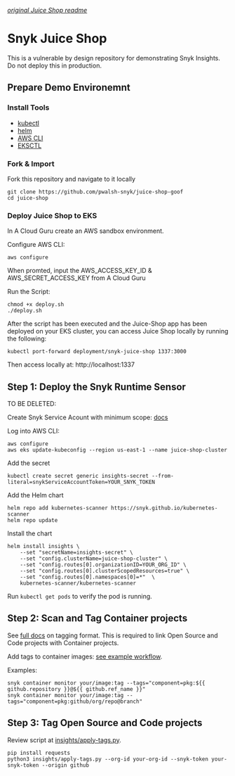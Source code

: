 *[original Juice Shop readme](./JUICESHOP_README.md)*

# Snyk Juice Shop

This is a vulnerable by design repository for demonstrating Snyk Insights. Do not deploy this in production.

## Prepare Demo Environemnt

### Install Tools

- [kubectl](https://kubernetes.io/docs/tasks/tools/#kubectl)
- [helm](https://helm.sh/docs/intro/install/)
- [AWS CLI](https://docs.aws.amazon.com/cli/latest/userguide/getting-started-install.html)
- [EKSCTL](https://formulae.brew.sh/formula/eksctl)

### Fork & Import

Fork this repository and navigate to it locally

```
git clone https://github.com/pwalsh-snyk/juice-shop-goof
cd juice-shop
```

### Deploy Juice Shop to EKS

In A Cloud Guru create an AWS sandbox environment.

Configure AWS CLI:

```
aws configure
```
When promted, input the AWS_ACCESS_KEY_ID & AWS_SECRET_ACCESS_KEY from A Cloud Guru

Run the Script:

```
chmod +x deploy.sh
./deploy.sh
```

After the script has been executed and the Juice-Shop app has been deployed on your EKS cluster, you can access Juice Shop locally by running the following:

```
kubectl port-forward deployment/snyk-juice-shop 1337:3000
```
Then access locally at: http://localhost:1337

## Step 1: Deploy the Snyk Runtime Sensor


TO BE DELETED:

Create Snyk Service Acount with minimum scope: [docs](https://docs.snyk.io/manage-risk/snyk-apprisk/risk-based-prioritization-for-snyk-apprisk/prioritization-setup/prioritization-setup-kubernetes-connector#step-2-create-a-new-role)

Log into AWS CLI:
```
aws configure
aws eks update-kubeconfig --region us-east-1 --name juice-shop-cluster
```

Add the secret
```
kubectl create secret generic insights-secret --from-literal=snykServiceAccountToken=YOUR_SNYK_TOKEN
```

Add the Helm chart
```
helm repo add kubernetes-scanner https://snyk.github.io/kubernetes-scanner
helm repo update
```

Install the chart
```
helm install insights \
    --set "secretName=insights-secret" \
    --set "config.clusterName=juice-shop-cluster" \
    --set "config.routes[0].organizationID=YOUR_ORG_ID" \
    --set "config.routes[0].clusterScopedResources=true" \
    --set "config.routes[0].namespaces[0]=*"  \
    kubernetes-scanner/kubernetes-scanner
```

Run `kubectl get pods` to verify the pod is running.

## Step 2: Scan and Tag Container projects

See [full docs](https://docs.snyk.io/manage-risk/snyk-apprisk/risk-based-prioritization-for-snyk-apprisk/prioritization-setup/prioritization-setup-associating-snyk-open-source-code-and-container-projects) on tagging format. This is required to link Open Source and Code projects with Container projects.

Add tags to container images: [see example workflow](./.github/workflows/container-build-and-test.yml#L35).

Examples:

```
snyk container monitor your/image:tag --tags="component=pkg:${{ github.repository }}@${{ github.ref_name }}"
snyk container monitor your/image:tag --tags="component=pkg:github/org/repo@branch"
```

## Step 3: Tag Open Source and Code projects

Review script at [insights/apply-tags.py](./insights/apply-tags.py).

```
pip install requests
python3 insights/apply-tags.py --org-id your-org-id --snyk-token your-snyk-token --origin github
```


